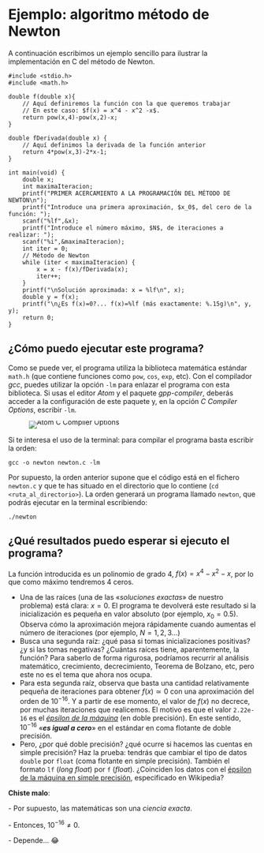 # Ejemplo: algoritmo método de Newton

A continuación escribimos un ejemplo sencillo para ilustrar la implementación en C del método de Newton.


    #include <stdio.h>
    #include <math.h>

    double f(double x){
        // Aquí definiremos la función con la que queremos trabajar
        // En este caso: $f(x) = x^4 - x^2 -x$.
        return pow(x,4)-pow(x,2)-x;
    }

    double fDerivada(double x) {
        // Aquí definimos la derivada de la función anterior
        return 4*pow(x,3)-2*x-1;
    }

    int main(void) {
        double x;
        int maximaIteracion;
        printf("PRIMER ACERCAMIENTO A LA PROGRAMACIÓN DEL MÉTODO DE NEWTON\n");
        printf("Introduce una primera aproximación, $x_0$, del cero de la función: ");
        scanf("%lf",&x);
        printf("Introduce el número máximo, $N$, de iteraciones a realizar: ");
        scanf("%i",&maximaIteracion);
        int iter = 0;
        // Método de Newton
        while (iter < maximaIteracion) {
            x = x - f(x)/fDerivada(x);
            iter++;
        }
        printf("\nSolución aproximada: x = %lf\n", x);
        double y = f(x);
        printf("\n¿Es f(x)=0?... f(x)=%lf (más exactamente: %.15g)\n", y, y);
        return 0;
    }

## ¿Cómo puedo ejecutar este programa?

Como se puede ver, el programa utiliza la biblioteca matemática estándar `math.h` (que contiene funciones como `pow`, `cos`, `exp`, etc). Con el compilador *gcc*, puedes utilizar la opción `-lm` para enlazar el programa con esta biblioteca. Si usas el editor *Atom* y el paquete *gpp-compiler*, deberás acceder a la configuración de este paquete y, en la opción *C Compiler Options*, escribir `-lm`.

<div class="image-container"; style="width:50%; line-height:5pt; margin-left:42px;">
<img src="https://rrgalvan.github.io/Fundamentos_MN/img/atom_compiler_options.png" alt="Atom C Compiler Options">
</div>


Si te interesa el uso de la terminal: para compilar el programa basta escribir la orden:

    gcc -o newton newton.c -lm

Por supuesto, la orden anterior supone que el código está en el
fichero `newton.c` y que te has situado en el directorio que lo
contiene (`cd <ruta_al_directorio>`). La orden generará un programa
llamado `newton`, que podrás ejecutar en la terminal escribiendo:

    ./newton

## ¿Qué resultados puedo esperar si ejecuto el programa?

La función introducida es un polinomio de grado $4$, $f(x)=x^4-x^2-x$, por lo que como máximo tendremos $4$ ceros.

- Una de las raíces (una de las «*soluciones exactas*» de nuestro problema) está clara: $x=0$. El programa te devolverá este resultado si la inicialización es pequeña en valor absoluto (por ejemplo, $x_0=0.5$). Observa cómo la aproximación mejora rápidamente cuando aumentas el número de iteraciones (por ejemplo, $N=1,2,3...$)
- Busca una segunda raíz: ¿qué pasa si tomas inicializaciones positivas? ¿y si las tomas negativas? ¿Cuántas raíces tiene, aparentemente, la función? Para saberlo de forma rigurosa, podríamos recurrir al análisis matemático, crecimiento, decrecimiento, Teorema de Bolzano, etc, pero este no es el tema que ahora nos ocupa.
- Para esta segunda raíz, observa que basta una cantidad relativamente pequeña de iteraciones para obtener $f(x) \simeq 0$ con una aproximación del orden de $10^{-16}$. Y a partir de ese momento, el valor de $f(x)$ no decrece, por muchas iteraciones que realicemos. El motivo es que el valor `2.22e-16` es el *[épsilon de la máquina](https://en.wikipedia.org/wiki/Machine_epsilon)* (en doble precisión). En este sentido, $10^{-16}$ «***es igual a cero***» en el estándar en coma flotante de doble precisión.
- Pero, ¿por qué doble precisión? ¿qué ocurre si hacemos las cuentas en simple precisión? Haz la prueba: tendrás que cambiar el tipo de datos `double` por `float` (coma flotante en simple precisión). También el formato `lf` (*long float*) por `f` (*float*). ¿Coinciden los datos con el [épsilon de la máquina en simple precisión](https://en.wikipedia.org/wiki/Machine_epsilon), especificado en Wikipedia?

**Chiste malo**:

\- Por supuesto, las matemáticas son una *ciencia exacta*.

\- Entonces, $10^{-16}\neq 0$.

\- Depende... &#128514;
